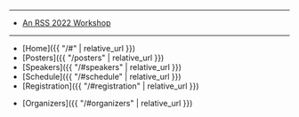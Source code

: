 ***

* <a href = "https://roboticsconference.org/">An RSS 2022 Workshop<i aria-hidden="true" class="fas fa-external-link-alt"></i></a>

***

* [Home]({{ "/#" | relative_url }})
* [Posters]({{ "/posters" | relative_url }})
* [Speakers]({{ "/#speakers" | relative_url }})
* [Schedule]({{ "/#schedule" | relative_url }})  
* [Registration]({{ "/#registration" | relative_url }})
<!-- * [Supporters]({{ "/#supporters" | relative_url }}) -->
* [Organizers]({{ "/#organizers" | relative_url }})